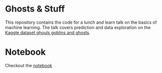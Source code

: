 # Ghosts & Stuff

This repository contains the code for a lunch and learn talk on the basics of machine learning. 
The talk covers prediction and data exploration on the  [Kaggle dataset ghouls goblins and ghosts](https://www.kaggle.com/c/ghouls-goblins-and-ghosts-boo).

# Notebook
Checkout the [notebook](https://github.com/volker48/monsters/blob/master/monsters.ipynb)

